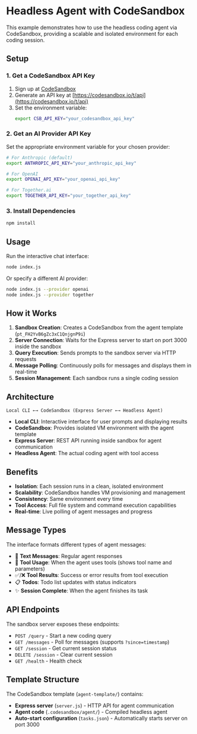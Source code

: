 # Headless Agent with CodeSandbox

This example demonstrates how to use the headless coding agent via CodeSandbox, providing a scalable and isolated environment for each coding session.

## Setup

### 1. Get a CodeSandbox API Key

1. Sign up at [CodeSandbox](https://codesandbox.io)
2. Generate an API key at [https://codesandbox.io/t/api](https://codesandbox.io/t/api)
3. Set the environment variable:
   ```bash
   export CSB_API_KEY="your_codesandbox_api_key"
   ```

### 2. Get an AI Provider API Key

Set the appropriate environment variable for your chosen provider:

```bash
# For Anthropic (default)
export ANTHROPIC_API_KEY="your_anthropic_api_key"

# For OpenAI
export OPENAI_API_KEY="your_openai_api_key"

# For Together.ai
export TOGETHER_API_KEY="your_together_api_key"
```

### 3. Install Dependencies

```bash
npm install
```

## Usage

Run the interactive chat interface:

```bash
node index.js
```

Or specify a different AI provider:

```bash
node index.js --provider openai
node index.js --provider together
```

## How it Works

1. **Sandbox Creation**: Creates a CodeSandbox from the agent template (`pt_FH2YvB6gZc3xC1QnjgnP9i`)
2. **Server Connection**: Waits for the Express server to start on port 3000 inside the sandbox
3. **Query Execution**: Sends prompts to the sandbox server via HTTP requests
4. **Message Polling**: Continuously polls for messages and displays them in real-time
5. **Session Management**: Each sandbox runs a single coding session

## Architecture

```
Local CLI ←→ CodeSandbox (Express Server ←→ Headless Agent)
```

- **Local CLI**: Interactive interface for user prompts and displaying results
- **CodeSandbox**: Provides isolated VM environment with the agent template
- **Express Server**: REST API running inside sandbox for agent communication
- **Headless Agent**: The actual coding agent with tool access

## Benefits

- **Isolation**: Each session runs in a clean, isolated environment
- **Scalability**: CodeSandbox handles VM provisioning and management  
- **Consistency**: Same environment every time
- **Tool Access**: Full file system and command execution capabilities
- **Real-time**: Live polling of agent messages and progress

## Message Types

The interface formats different types of agent messages:

- 💬 **Text Messages**: Regular agent responses
- 🔧 **Tool Usage**: When the agent uses tools (shows tool name and parameters)
- ✅/❌ **Tool Results**: Success or error results from tool execution
- 📋 **Todos**: Todo list updates with status indicators
- ✨ **Session Complete**: When the agent finishes its task

## API Endpoints

The sandbox server exposes these endpoints:

- `POST /query` - Start a new coding query
- `GET /messages` - Poll for messages (supports `?since=timestamp`)
- `GET /session` - Get current session status
- `DELETE /session` - Clear current session
- `GET /health` - Health check

## Template Structure

The CodeSandbox template (`agent-template/`) contains:

- **Express server** (`server.js`) - HTTP API for agent communication
- **Agent code** (`.codesandbox/agent/`) - Compiled headless agent
- **Auto-start configuration** (`tasks.json`) - Automatically starts server on port 3000